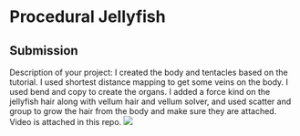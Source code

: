 # Procedural Jellyfish
## Submission
Description of your project: I created the body and tentacles based on the tutorial. I used shortest distance mapping to get some veins on the body. I used bend and copy to create the organs. I added a force kind on the jellyfish hair along with vellum hair and vellum solver, and used scatter and group to grow the hair from the body and make sure they are attached.
Video is attached in this repo. 
<img src="jelly_flip.mov">
